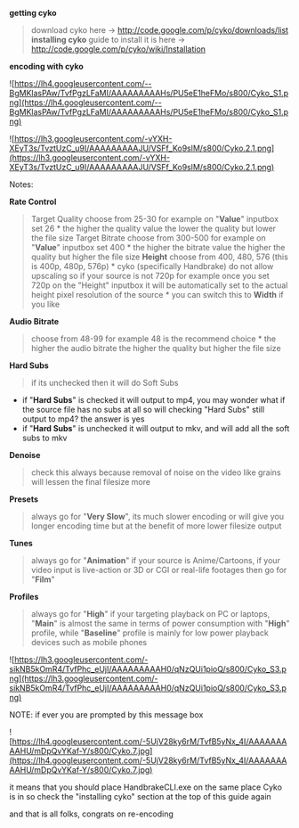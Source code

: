 **getting cyko**
> download cyko here -> http://code.google.com/p/cyko/downloads/list
**installing cyko**
> guide to install it is here -> http://code.google.com/p/cyko/wiki/Installation

**encoding with cyko**

![https://lh4.googleusercontent.com/--BgMKlasPAw/TvfPgzLFaMI/AAAAAAAAAHs/PU5eE1heFMo/s800/Cyko_S1.png](https://lh4.googleusercontent.com/--BgMKlasPAw/TvfPgzLFaMI/AAAAAAAAAHs/PU5eE1heFMo/s800/Cyko_S1.png)

![https://lh3.googleusercontent.com/-vYXH-XEyT3s/TvztUzC_u9I/AAAAAAAAAJU/VSFf_Ko9slM/s800/Cyko.2.1.png](https://lh3.googleusercontent.com/-vYXH-XEyT3s/TvztUzC_u9I/AAAAAAAAAJU/VSFf_Ko9slM/s800/Cyko.2.1.png)

Notes:

**Rate Control**
> Target Quality choose from 25-30 for example on "**Value**" inputbox set 26
    * the higher the quality value the lower the quality but lower the file size
> Target Bitrate choose from 300-500 for example on "**Value**" inputbox set 400
    * the higher the bitrate value the higher the quality but higher the file size
**Height**
> choose from 400, 480, 576 (this is 400p, 480p, 576p)
    * cyko (specifically Handbrake) do not allow upscaling so if your source is not 720p for example once you set 720p on the "Height" inputbox it will be automatically set to the actual height pixel resolution of the source
    * you can switch this to **Width** if you like

**Audio Bitrate**
> choose from 48-99 for example 48 is the recommend choice
    * the higher the audio bitrate the higher the quality but higher the file size

**Hard Subs**
> if its unchecked then it will do Soft Subs
  * if "**Hard Subs**" is checked it will output to mp4, you may wonder what if the source file has no subs at all so will checking "Hard Subs" still output to mp4? the answer is yes
  * if "**Hard Subs**" is unchecked it will output to mkv, and will add all the soft subs to mkv

**Denoise**
> check this always because removal of noise on the video like grains will lessen the final filesize more

**Presets**
> always go for "**Very Slow**", its much slower encoding or will give you longer encoding time but at the benefit of more lower filesize output

**Tunes**
> always go for "**Animation**" if your source is Anime/Cartoons, if your video input is live-action or 3D or CGI or real-life footages then go for "**Film**"

**Profiles**
> always go for "**High**" if your targeting playback on PC or laptops, "**Main**" is almost the same in terms of power consumption with "**High**" profile, while "**Baseline**" profile is mainly for low power playback devices such as mobile phones

![https://lh3.googleusercontent.com/-sikNB5kOmR4/TvfPhc_eUjI/AAAAAAAAAH0/qNzQUi1pioQ/s800/Cyko_S3.png](https://lh3.googleusercontent.com/-sikNB5kOmR4/TvfPhc_eUjI/AAAAAAAAAH0/qNzQUi1pioQ/s800/Cyko_S3.png)

NOTE: if ever you are prompted by this message box

![https://lh4.googleusercontent.com/-5UjV28ky6rM/TvfB5yNx_4I/AAAAAAAAAHU/mDpQvYKaf-Y/s800/Cyko.7.jpg](https://lh4.googleusercontent.com/-5UjV28ky6rM/TvfB5yNx_4I/AAAAAAAAAHU/mDpQvYKaf-Y/s800/Cyko.7.jpg)

it means that you should place HandbrakeCLI.exe on the same place Cyko is in so check the "installing cyko" section at the top of this guide again

and that is all folks, congrats on re-encoding